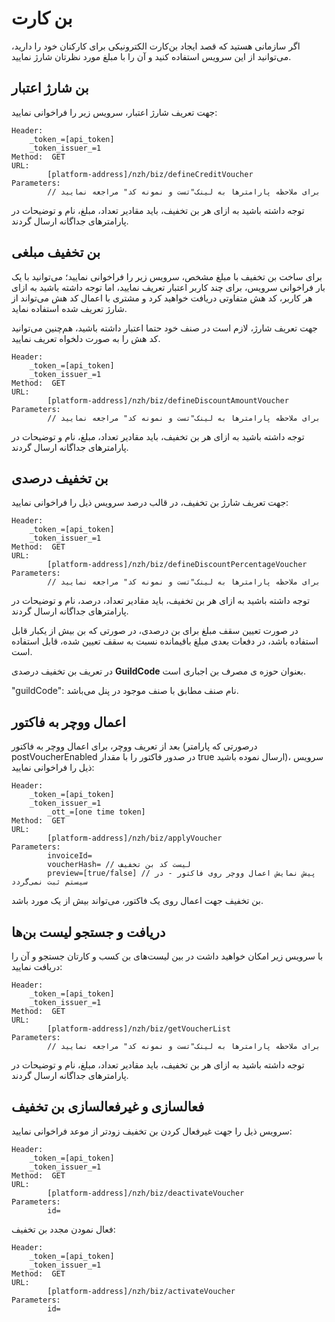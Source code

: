 # بن کارت
اگر سازمانی هستید که قصد ایجاد بن‌کارت‌ الکترونیکی برای کارکنان خود را دارید، می‌توانید از این سرویس استفاده کنید و آن را با مبلغ مورد نظرتان شارژ نمایید. 

<div class="box-end">
</div>

## بن شارژ اعتبار

جهت تعریف شارژ اعتبار، سرویس زیر را فراخوانی نمایید:

    Header:
        _token_=[api_token]
        _token_issuer_=1
    Method:  GET 
    URL:
            [platform-address]/nzh/biz/defineCreditVoucher
    Parameters:
            // برای ملاحظه پارامترها به لینک"تست و نمونه کد" مراجعه نمایید

توجه داشته باشید به ازای هر بن تخفیف، باید مقادیر تعداد، مبلغ، نام و توضیحات در پارامترهای جداگانه ارسال گردند.

<div class="box-end">
</div>

## بن تخفیف مبلغی

برای ساخت بن تخفیف با مبلغ مشخص، سرویس زیر را فراخوانی نمایید؛ می‌توانید با یک بار فراخوانی سرویس، برای چند کاربر اعتبار تعریف نمایید، اما توجه داشته باشید به ازای هر کاربر، کد هش متفاوتی دریافت خواهید کرد و مشتری با اعمال کد هش می‌تواند از شارژ تعریف شده استفاده نماید.

جهت تعریف شارژ، لازم است در صنف خود حتما اعتبار داشته باشید، هم‌چنین می‌توانید کد هش را به صورت دلخواه تعریف نمایید.

    Header:
        _token_=[api_token]
        _token_issuer_=1
    Method:  GET 
    URL:
            [platform-address]/nzh/biz/defineDiscountAmountVoucher
    Parameters:
            // برای ملاحظه پارامترها به لینک"تست و نمونه کد" مراجعه نمایید

توجه داشته باشید به ازای هر بن تخفیف، باید مقادیر تعداد، مبلغ، نام و توضیحات در پارامترهای جداگانه ارسال گردند.

<div class="box-end">
</div>

## بن تخفیف درصدی

جهت تعریف شارژ بن تخفیف، در قالب درصد سرویس ذیل را فراخوانی نمایید:

    Header:
        _token_=[api_token]
        _token_issuer_=1
    Method:  GET 
    URL:
            [platform-address]/nzh/biz/defineDiscountPercentageVoucher
    Parameters:
            // برای ملاحظه پارامترها به لینک"تست و نمونه کد" مراجعه نمایید

توجه داشته باشید به ازای هر بن تخفیف، باید مقادیر تعداد، درصد، نام و توضیحات در پارامترهای جداگانه ارسال گردند.

در صورت تعیین سقف مبلغ برای بن درصدی، در صورتی که بن بیش از یکبار قابل استفاده باشد، در دفعات بعدی مبلغ باقیمانده نسبت به سقف تعیین شده، قابل استفاده است.

در تعریف بن تخفیف درصدی **GuildCode** بعنوان حوزه ی مصرف بن اجباری است.

"guildCode":  نام صنف مطابق با صنف موجود در پنل می‌باشد.

<div class="box-end">
</div>

## اعمال ووچر به فاکتور

بعد از تعریف ووچر، برای اعمال ووچر به فاکتور (درصورتی که پارامتر postVoucherEnabled در صدور فاکتور را با مقدار true ارسال نموده باشید)، سرویس ذیل را فراخوانی نمایید:

    Header:
        _token_=[api_token]
        _token_issuer_=1
            _ott_=[one time token]
    Method:  GET 
    URL:
            [platform-address]/nzh/biz/applyVoucher
    Parameters:
            invoiceId= 
            voucherHash= // لیست کد بن تخفیف
            preview=[true/false] // پیش نمایش اعمال ووچر روی فاکتور - در سیستم ثبت نمی‌گردد

بن تخفیف جهت اعمال روی یک فاکتور، می‌تواند بیش از یک مورد باشد.

<div class="box-end">
</div>

## دریافت و جستجو لیست بن‌ها

با سرویس زیر امکان خواهید داشت در بین لیست‌های بن کسب و کارتان جستجو و آن را دریافت نمایید:

    Header:
        _token_=[api_token]
        _token_issuer_=1
    Method:  GET 
    URL:
            [platform-address]/nzh/biz/getVoucherList
    Parameters:
            // برای ملاحظه پارامترها به لینک"تست و نمونه کد" مراجعه نمایید

توجه داشته باشید به ازای هر بن تخفیف، باید مقادیر تعداد، مبلغ، نام و توضیحات در پارامترهای جداگانه ارسال گردند.

<div class="box-end">
</div>

## فعالسازی و غیرفعالسازی بن تخفیف

سرویس ذیل را جهت غیرفعال کردن بن تخفیف زودتر از موعد فراخوانی نمایید:

    Header:
        _token_=[api_token]
        _token_issuer_=1
    Method:  GET 
    URL:
            [platform-address]/nzh/biz/deactivateVoucher
    Parameters:
            id=

فعال نمودن مجدد بن تخفیف:

    Header:
        _token_=[api_token]
        _token_issuer_=1
    Method:  GET 
    URL:
            [platform-address]/nzh/biz/activateVoucher
    Parameters:
            id=

<div class="box-end">
</div>
